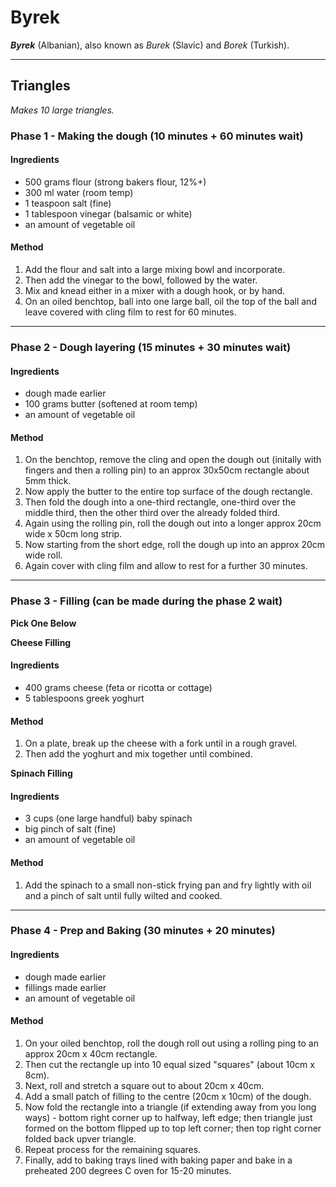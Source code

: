 # Byrek

***Byrek*** (Albanian), also known as *Burek* (Slavic) and *Borek* (Turkish).

---

## Triangles

*Makes 10 large triangles.*

### Phase 1 - Making the dough (10 minutes + 60 minutes wait)

#### Ingredients

* 500 grams flour (strong bakers flour, 12%+)
* 300 ml water (room temp)
* 1 teaspoon salt (fine)
* 1 tablespoon vinegar (balsamic or white)
* an amount of vegetable oil

#### Method

1. Add the flour and salt into a large mixing bowl and incorporate.
1. Then add the vinegar to the bowl, followed by the water.
1. Mix and knead either in a mixer with a dough hook, or by hand.
1. On an oiled benchtop, ball into one large ball, oil the top of the ball and leave covered with cling film to rest for 60 minutes.

---

### Phase 2 - Dough layering (15 minutes + 30 minutes wait)

#### Ingredients

* dough made earlier
* 100 grams butter (softened at room temp)
* an amount of vegetable oil

#### Method

1. On the benchtop, remove the cling and open the dough out (initally with fingers and then a rolling pin) to an approx 30x50cm rectangle about 5mm thick.
1. Now apply the butter to the entire top surface of the dough rectangle.
1. Then fold the dough into a one-third rectangle, one-third over the middle third, then the other third over the already folded third.
1. Again using the rolling pin, roll the dough out into a longer approx 20cm wide x 50cm long strip.
1. Now starting from the short edge, roll the dough up into an approx 20cm wide roll.
1. Again cover with cling film and allow to rest for a further 30 minutes.

---

### Phase 3 - Filling (can be made during the phase 2 wait)

**Pick One Below**

**Cheese Filling**

#### Ingredients

* 400 grams cheese (feta or ricotta or cottage)
* 5 tablespoons greek yoghurt

#### Method

1. On a plate, break up the cheese with a fork until in a rough gravel.
1. Then add the yoghurt and mix together until combined.


**Spinach Filling**

#### Ingredients

* 3 cups (one large handful) baby spinach
* big pinch of salt (fine)
* an amount of vegetable oil

#### Method

1. Add the spinach to a small non-stick frying pan and fry lightly with oil and a pinch of salt until fully wilted and cooked.

---

### Phase 4 - Prep and Baking (30 minutes + 20 minutes)

#### Ingredients

* dough made earlier
* fillings made earlier
* an amount of vegetable oil

#### Method

1. On your oiled benchtop, roll the dough roll out using a rolling ping to an approx 20cm x 40cm rectangle.
1. Then cut the rectangle up into 10 equal sized "squares" (about 10cm x 8cm).
1. Next, roll and stretch a square out to about 20cm x 40cm.
1. Add a small patch of filling to the centre (20cm x 10cm) of the dough.
1. Now fold the rectangle into a triangle (if extending away from you long ways) - bottom right corner up to halfway, left edge; then triangle just formed on the bottom flipped up to top left corner; then top right corner folded back upver triangle.
1. Repeat process for the remaining squares.
1. Finally, add to baking trays lined with baking paper and bake in a preheated 200 degrees C oven for 15-20 minutes.
